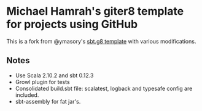 # Michael Hamrah's giter8 template for projects using GitHub #

This is a fork from @ymasory's [sbt.g8 template](https://github.com/ymasory/sbt.g8) with various modifications.

## Notes

- Use Scala 2.10.2 and sbt 0.12.3
- Growl plugin for tests
- Consolidated build.sbt file: scalatest, logback and typesafe config are included.
- sbt-assembly for fat jar's.

